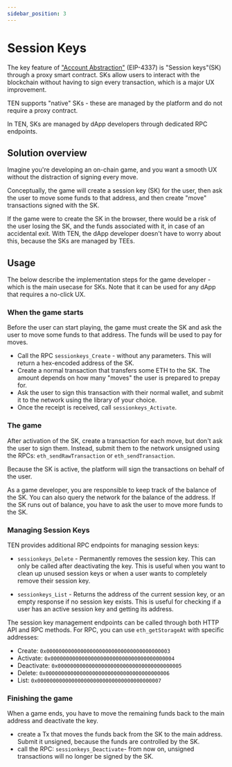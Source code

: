 ```yaml
---
sidebar_position: 3
---
```


# Session Keys

The key feature of ["Account Abstraction"](https://medium.com/p/2e85bde4c54d) (EIP-4337) is "Session keys"(SK) through a proxy smart contract.
SKs allow users to interact with the blockchain without having to sign every transaction, which is a major UX improvement.

TEN supports "native" SKs - these are managed by the platform and do not require a proxy contract.

In TEN, SKs are managed by dApp developers through dedicated RPC endpoints.

## Solution overview

Imagine you're developing an on-chain game, and you want a smooth UX without the distraction of signing every move.

Conceptually, the game will create a session key (SK) for the user, then ask the user to move some funds to that address, and then create "move" transactions signed with the SK.

If the game were to create the SK in the browser, there would be a risk of the user losing the SK, and the funds associated with it, in case of an accidental exit. 
With TEN, the dApp developer doesn't have to worry about this, because the SKs are managed by TEEs.

## Usage

The below describe the implementation steps for the game developer - which is the main usecase for SKs.
Note that it can be used for any dApp that requires a no-click UX.

### When the game starts

Before the user can start playing, the game must create the SK and ask the user to move some funds to that address. 
The funds will be used to pay for moves. 

- Call the RPC ``sessionkeys_Create`` - without any parameters. This will return a hex-encoded address of the SK. 
- Create a normal transaction that transfers some ETH to the SK. The amount depends on how many "moves" the user is prepared to prepay for. 
- Ask the user to sign this transaction with their normal wallet, and submit it to the network using the library of your choice. 
- Once the receipt is received, call ``sessionkeys_Activate``. 

### The game

After activation of the SK, create a transaction for each move, but don't ask the user to sign them.
Instead, submit them to the network unsigned using the RPCs: ``eth_sendRawTransaction`` or ``eth_sendTransaction``. 

Because the SK is active, the platform will sign the transactions on behalf of the user.

As a game developer, you are responsible to keep track of the balance of the SK. You can also query the network for the balance of the address.
If the SK runs out of balance, you have to ask the user to move more funds to the SK.


### Managing Session Keys

TEN provides additional RPC endpoints for managing session keys:

- `sessionkeys_Delete` - Permanently removes the session key. This can only be called after deactivating the key. This is useful when you want to clean up unused session keys or when a user wants to completely remove their session key.

- `sessionkeys_List` - Returns the address of the current session key, or an empty response if no session key exists. This is useful for checking if a user has an active session key and getting its address.


The session key management endpoints can be called through both HTTP API and RPC methods. For RPC, you can use `eth_getStorageAt` with specific addresses:

- Create: `0x0000000000000000000000000000000000000003`
- Activate: `0x0000000000000000000000000000000000000004`
- Deactivate: `0x0000000000000000000000000000000000000005`
- Delete: `0x0000000000000000000000000000000000000006`
- List: `0x0000000000000000000000000000000000000007`

### Finishing the game
 
When a game ends, you have to move the remaining funds back to the main address and deactivate the key.

- create a Tx that moves the funds back from the SK to the main address. Submit it unsigned, because the funds are controlled by the SK.
- call the RPC: ``sessionkeys_Deactivate``- from now on, unsigned transactions will no longer be signed by the SK. 